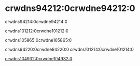 # crwdns94212:0crwdne94212:0

<p class="description">crwdns94214:0crwdne94214:0</p>

crwdns101212:0crwdne101212:0

crwdns105865:0crwdne105865:0

crwdns94220:0crwdne94220:0 crwdns101214:0crwdne101214:0

[crwdns104932:0crwdne104932:0](crwdns104930:0crwdne104930:0)